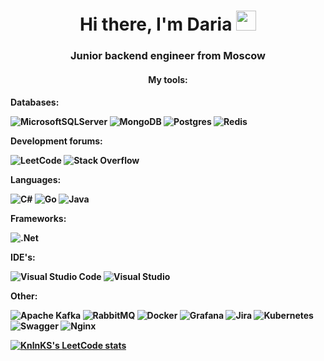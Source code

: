 <h1 align="center">Hi there, I'm Daria</a> 
<img src="https://github.com/blackcater/blackcater/raw/main/images/Hi.gif" height="32"/></h1>
<h3 align="center">Junior backend engineer from Moscow</h3>


<h4 align="center">My tools:<h4>
  
<p2>Databases:<p2>  
  
![MicrosoftSQLServer](https://img.shields.io/badge/Microsoft%20SQL%20Server-CC2927?style=for-the-badge&logo=microsoft%20sql%20server&logoColor=white)   ![MongoDB](https://img.shields.io/badge/MongoDB-%234ea94b.svg?style=for-the-badge&logo=mongodb&logoColor=white)   ![Postgres](https://img.shields.io/badge/postgres-%23316192.svg?style=for-the-badge&logo=postgresql&logoColor=white)   ![Redis](https://img.shields.io/badge/redis-%23DD0031.svg?style=for-the-badge&logo=redis&logoColor=white)

<p2>Development forums:<p2>

![LeetCode](https://img.shields.io/badge/LeetCode-000000?style=for-the-badge&logo=LeetCode&logoColor=#d16c06)   ![Stack Overflow](https://img.shields.io/badge/-Stackoverflow-FE7A16?style=for-the-badge&logo=stack-overflow&logoColor=white)   

<p2>Languages:<p2>

![C#](https://img.shields.io/badge/c%23-%23239120.svg?style=for-the-badge&logo=csharp&logoColor=white)   ![Go](https://img.shields.io/badge/go-%2300ADD8.svg?style=for-the-badge&logo=go&logoColor=white)   ![Java](https://img.shields.io/badge/java-%23ED8B00.svg?style=for-the-badge&logo=openjdk&logoColor=white)   

<p2>Frameworks:<p2>

![.Net](https://img.shields.io/badge/.NET-5C2D91?style=for-the-badge&logo=.net&logoColor=white)   

<p2>IDE's:<p2>

![Visual Studio Code](https://img.shields.io/badge/Visual%20Studio%20Code-0078d7.svg?style=for-the-badge&logo=visual-studio-code&logoColor=white)   ![Visual Studio](https://img.shields.io/badge/Visual%20Studio-5C2D91.svg?style=for-the-badge&logo=visual-studio&logoColor=white)

<p2>Other:<p2>

![Apache Kafka](https://img.shields.io/badge/Apache%20Kafka-000?style=for-the-badge&logo=apachekafka)   ![RabbitMQ](https://img.shields.io/badge/Rabbitmq-FF6600?style=for-the-badge&logo=rabbitmq&logoColor=white)   ![Docker](https://img.shields.io/badge/docker-%230db7ed.svg?style=for-the-badge&logo=docker&logoColor=white)   ![Grafana](https://img.shields.io/badge/grafana-%23F46800.svg?style=for-the-badge&logo=grafana&logoColor=white)   ![Jira](https://img.shields.io/badge/jira-%230A0FFF.svg?style=for-the-badge&logo=jira&logoColor=white)   ![Kubernetes](https://img.shields.io/badge/kubernetes-%23326ce5.svg?style=for-the-badge&logo=kubernetes&logoColor=white)   ![Swagger](https://img.shields.io/badge/-Swagger-%23Clojure?style=for-the-badge&logo=swagger&logoColor=white)   ![Nginx](https://img.shields.io/badge/nginx-%23009639.svg?style=for-the-badge&logo=nginx&logoColor=white)


[![KnlnKS's LeetCode stats](https://leetcode-stats-six.vercel.app/api?username=KnlnKS&theme=dark)](https://github.com/KnlnKS/leetcode-stats)
<!--
**voznikaetnepriyazn/voznikaetnepriyazn** is a ✨ _special_ ✨ repository because its `README.md` (this file) appears on your GitHub profile.

Here are some ideas to get you started:

- 🔭 I’m currently working on ...
- 🌱 I’m currently learning ...
- 👯 I’m looking to collaborate on ...
- 🤔 I’m looking for help with ...
- 💬 Ask me about ...
- 📫 How to reach me: ...
- 😄 Pronouns: ...
- ⚡ Fun fact: ...
-->

